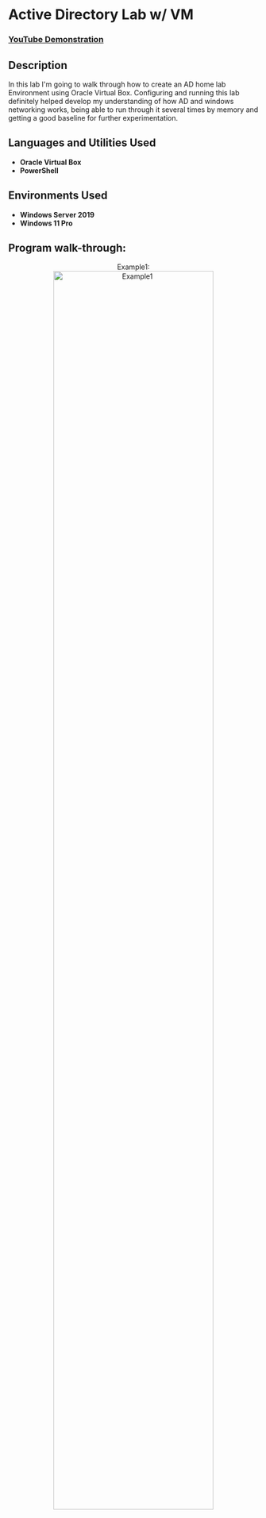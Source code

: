 <h1>Active Directory Lab w/ VM</h1>

 ### [YouTube Demonstration](https://youtu.be/)

<h2>Description</h2>
In this lab I'm going to walk through how to create an AD home lab Environment using Oracle Virtual Box. Configuring and running this lab definitely helped develop my understanding of how AD and windows networking works, being able to run through it several times by memory and getting a good baseline for further experimentation.
<br />


<h2>Languages and Utilities Used</h2>

- <b>Oracle Virtual Box</b>
- <b>PowerShell</b>
  
<h2>Environments Used </h2>

- <b>Windows Server 2019</b>
- <b>Windows 11 Pro</b>

<h2>Program walk-through:</h2>

<p align="center">
Example1: <br/>
<img src="https://imgur.com/UjRO69O.png" height="80%" width="80%" alt="Example1"/>
<br />
</p>

<!--
 ```diff
- text in red
+ text in green
! text in orange
# text in gray
@@ text in purple (and bold)@@
```
--!>
